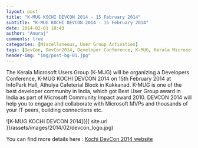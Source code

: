 ```yaml
---
layout: post
title: "K-MUG KOCHI DEVCON 2014 - 15 February 2014"
subtitle: "K-MUG KOCHI DEVCON 2014 - 15 February 2014"
date: 2014-02-01 18:43
author: "Anuraj"
comments: true
categories: [Miscellaneous, User Group Activities]
tags: [DevCon, DevCon2014, Developer Conference, K-MUG, Kerala Microsoft Users Group, Microsoft Users Group]
header-img: "img/post-bg-01.jpg"
---
```

The Kerala Microsoft Users Group (K-MUG) will be organizing a Developers Conference, K-MUG KOCHI DEVCON 2014 on 15th February 2014 at InfoPark Hall, Athulya Cafeterial Block in Kakkanad. K-MUG is one of the best developer community in India, which got Best User Group award in India as part of Microsoft Community Impact award 2010. DEVCON 2014 will help you to engage and collaborate with Microsoft MVPs and thousands of your IT peers, building connections etc.

![K-MUG KOCHI DEVCON 2014]({{ site.url }}/assets/images/2014/02/devcon_logo.jpg)

You can find more details here : [Kochi DevCon 2014 website](http://devcon14.k-mug.org/)
